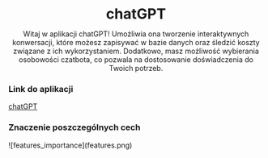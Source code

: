 <header style="margin-bottom: 1rem">
    <h1 style="margin-bottom: 0">chatGPT</h1>
    <p>Witaj w aplikacji chatGPT! Umożliwia ona tworzenie interaktywnych konwersacji, które możesz zapisywać w bazie danych oraz śledzić koszty związane z ich wykorzystaniem. Dodatkowo, masz możliwość wybierania osobowości czatbota, co pozwala na dostosowanie doświadczenia do Twoich potrzeb.</p>
</header>

<h3>Link do aplikacji</h3>
<a href="https://chatgpt-4o-mini.streamlit.app/" style="margin-bottom: 2rem" class="md-button md-button--primary" target='_blank'>chatGPT</a>

<h3>Znaczenie poszczególnych cech</h3>
![features_importance](features.png)